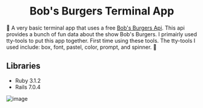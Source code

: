 <h1 align="center">Bob's Burgers Terminal App</h1>



:hamburger: A very basic terminal app that uses a free [Bob's Burgers Api](https://bobs-burgers-api-ui.herokuapp.com/). This api provides a bunch of fun data about the show Bob's Burgers.  I primairly used tty-tools to put this app together.  First time using these tools.  The tty-tools I used include: box, font, pastel, color, prompt, and spinner. :hamburger:  


## Libraries
<ul>
<li>Ruby 3.1.2</li>
<li>Rails 7.0.4</li>
</ul>


![image](https://user-images.githubusercontent.com/116182313/215864670-0c0d5a47-6d10-40ff-b2a2-2bcf2a4d2d47.png)



